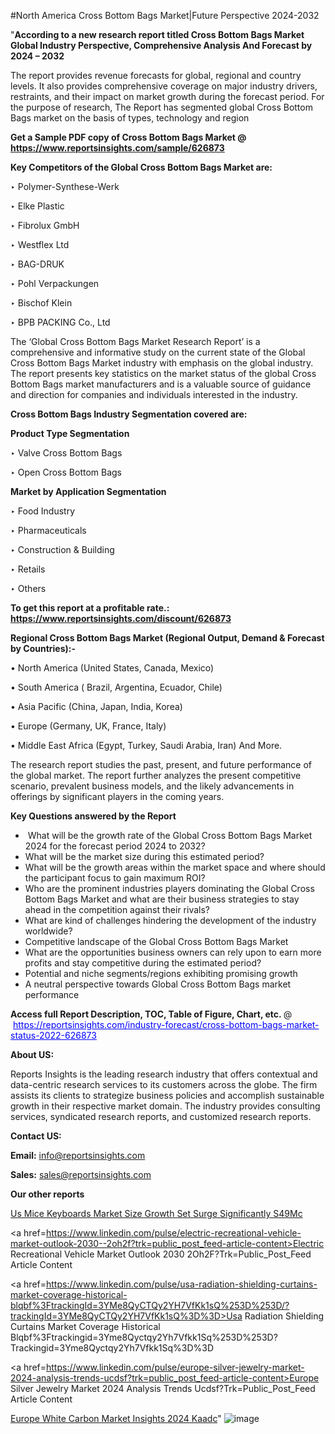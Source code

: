 #North America Cross Bottom Bags Market|Future Perspective 2024-2032

"<strong>According to a new research report titled Cross Bottom Bags Market Global Industry Perspective, Comprehensive Analysis And Forecast by 2024 – 2032</strong>

The report provides revenue forecasts for global, regional and country levels. It also provides comprehensive coverage on major industry drivers, restraints, and their impact on market growth during the forecast period. For the purpose of research, The Report has segmented global Cross Bottom Bags market on the basis of types, technology and region

<strong>Get a Sample PDF copy of Cross Bottom Bags Market </strong><strong>@<a href=https://www.reportsinsights.com/sample/626873 style=color:#0000ff;> https://www.reportsinsights.com/sample/626873</a></strong></font>

<strong>Key Competitors of the Global Cross Bottom Bags Market are:</strong>

‣ Polymer-Synthese-Werk

‣ Elke Plastic

‣ Fibrolux GmbH

‣ Westflex Ltd

‣ BAG-DRUK

‣ Pohl Verpackungen

‣ Bischof  Klein

‣ BPB PACKING Co., Ltd

The ‘Global Cross Bottom Bags Market Research Report’ is a comprehensive and informative study on the current state of the Global Cross Bottom Bags Market industry with emphasis on the global industry. The report presents key statistics on the market status of the global Cross Bottom Bags market manufacturers and is a valuable source of guidance and direction for companies and individuals interested in the industry.

<strong>Cross Bottom Bags Industry Segmentation covered are:</strong>

<strong>Product Type Segmentation</strong>

‣    Valve Cross Bottom Bags

‣ Open Cross Bottom Bags

<strong>Market by Application Segmentation</strong>

‣   Food Industry

‣ Pharmaceuticals

‣ Construction & Building

‣ Retails

‣ Others

<strong>To get this report at a profitable rate.: <a href=https://www.reportsinsights.com/discount/626873 style=color:#0000ff;>https://www.reportsinsights.com/discount/626873</a></strong></font>

<strong>Regional Cross Bottom Bags Market (Regional Output, Demand &amp; Forecast by Countries):-</strong>

• North America (United States, Canada, Mexico)

• South America ( Brazil, Argentina, Ecuador, Chile)

• Asia Pacific (China, Japan, India, Korea)

• Europe (Germany, UK, France, Italy)

• Middle East Africa (Egypt, Turkey, Saudi Arabia, Iran) And More.

The research report studies the past, present, and future performance of the global market. The report further analyzes the present competitive scenario, prevalent business models, and the likely advancements in offerings by significant players in the coming years.

<strong>Key Questions answered by the Report</strong>
<ul>
  <li> What will be the growth rate of the Global Cross Bottom Bags Market 2024 for the forecast period 2024 to 2032?</li>
  <li>What will be the market size during this estimated period?</li>
  <li>What will be the growth areas within the market space and where should the participant focus to gain maximum ROI?</li>
  <li>Who are the prominent industries players dominating the Global Cross Bottom Bags Market and what are their business strategies to stay ahead in the competition against their rivals?</li>
  <li>What are kind of challenges hindering the development of the industry worldwide?</li>
  <li>Competitive landscape of the Global Cross Bottom Bags Market</li>
  <li>What are the opportunities business owners can rely upon to earn more profits and stay competitive during the estimated period?</li>
  <li>Potential and niche segments/regions exhibiting promising growth</li>
  <li>A neutral perspective towards Global Cross Bottom Bags market performance</li>
</ul>
<strong>Access full Report Description, TOC, Table of Figure, Chart, etc. </strong>@  <a href=https://reportsinsights.com/industry-forecast/cross-bottom-bags-market-status-2022-626873 style=color:#0000ff;>https://reportsinsights.com/industry-forecast/cross-bottom-bags-market-status-2022-626873</a></font>

<strong><strong>About US</strong>:</strong>

Reports Insights is the leading research industry that offers contextual and data-centric research services to its customers across the globe. The firm assists its clients to strategize business policies and accomplish sustainable growth in their respective market domain. The industry provides consulting services, syndicated research reports, and customized research reports.

<strong>Contact US:</strong>

<p class=""""><b>Email:</b> <a href=mailto:info@reportsinsights.com>info@reportsinsights.com</a></p>
<p class=""""><b>Sales:</b> <a href=mailto:sales@reportsinsights.com>sales@reportsinsights.com</a></p>

<strong>Our other reports</strong>

<a href=https://www.linkedin.com/pulse/us-mice-keyboards-market-size-growth-set-surge-significantly-s49mc/>Us Mice Keyboards Market Size Growth Set Surge Significantly S49Mc</a>

<a href=https://www.linkedin.com/pulse/electric-recreational-vehicle-market-outlook-2030--2oh2f?trk=public_post_feed-article-content>Electric Recreational Vehicle Market Outlook 2030  2Oh2F?Trk=Public_Post_Feed Article Content</a>

<a href=https://www.linkedin.com/pulse/usa-radiation-shielding-curtains-market-coverage-historical-blqbf%3FtrackingId=3YMe8QyCTQy2YH7VfKk1sQ%253D%253D/?trackingId=3YMe8QyCTQy2YH7VfKk1sQ%3D%3D>Usa Radiation Shielding Curtains Market Coverage Historical Blqbf%3Ftrackingid=3Yme8Qyctqy2Yh7Vfkk1Sq%253D%253D?Trackingid=3Yme8Qyctqy2Yh7Vfkk1Sq%3D%3D</a>

<a href=https://www.linkedin.com/pulse/europe-silver-jewelry-market-2024-analysis-trends-ucdsf?trk=public_post_feed-article-content>Europe Silver Jewelry Market 2024 Analysis Trends Ucdsf?Trk=Public_Post_Feed Article Content</a>

<a href=https://www.linkedin.com/pulse/europe-white-carbon-market-insights-2024-kaadc/>Europe White Carbon Market Insights 2024 Kaadc</a>"
![image](https://github.com/aakesh123242/RIMarket/assets/158431203/0f3ee40c-0ed7-4ade-a9dc-593bbb2c1cc3)
